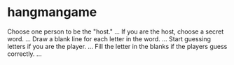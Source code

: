 # hangmangame
Choose one person to be the "host." ...
If you are the host, choose a secret word. ...
Draw a blank line for each letter in the word. ...
Start guessing letters if you are the player. ...
Fill the letter in the blanks if the players guess correctly. ...
